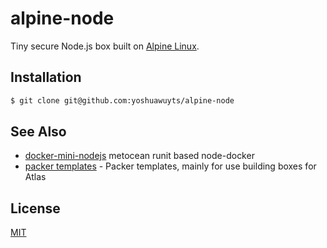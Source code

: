 # alpine-node
Tiny secure Node.js box built on [Alpine Linux][0].

## Installation
```sh
$ git clone git@github.com:yoshuawuyts/alpine-node
```

## See Also
- [docker-mini-nodejs](https://github.com/metocean/docker-mini-nodejs) metocean
  runit based node-docker
- [packer templates](https://github.com/maier/packer-templates/) - Packer
  templates, mainly for use building boxes for Atlas

## License
[MIT](https://tldrlegal.com/license/mit-license)

[0]: http://alpinelinux.org/
